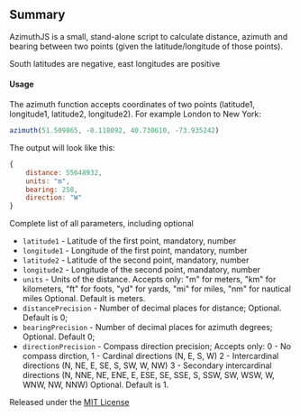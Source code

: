 ## Summary
AzimuthJS is a small, stand-alone script to calculate distance, azimuth and bearing between two points (given the latitude/longitude of those points).

South latitudes are negative, east longitudes are positive

#### Usage
The azimuth function accepts coordinates of two points (latitude1, longitude1, latitude2, longitude2). For example London to New York:

```javascript
azimuth(51.509865, -0.118092, 40.730610, -73.935242)
```

The output will look like this:
```javascript
{
    distance: 55648932,
    units: "m",
    bearing: 258,
    direction: "W"
}
```

Complete list of all parameters, including optional

  * `latitude1`  - Latitude of the first point, mandatory, number
  * `longitude1` - Longitude of the first point, mandatory, number
  * `latitude2`  - Latitude of the second point, mandatory, number
  * `longitude2` - Longitude of the second point, mandatory, number
  * `units`      - Units of the distance. Accepts only:
      "m" for meters, 
      "km" for kilometers, 
      "ft" for foots, 
      "yd" for yards, 
      "mi" for miles, 
      "nm" for nautical miles
      Optional. Default is meters.
  * `distancePrecision`  - Number of decimal places for distance; Optional. Default is 0; 
  * `bearingPrecision`   - Number of decimal places for azimuth degrees; Optional. Default 0;
  * `directionPrecision` - Compass direction precision; Accepts only:
      0 - No compass dirction,
      1 - Cardinal directions (N, E, S, W)
      2 - Intercardinal directions (N, NE, E, SE, S, SW, W, NW)
      3 - Secondary intercardinal directions (N, NNE, NE, ENE, E, ESE, SE, SSE, S, SSW, SW, WSW, W, WNW, NW, NNW)
      Optional. Default is 1.


Released under the [MIT License](http://www.opensource.org/licenses/mit-license.php)
